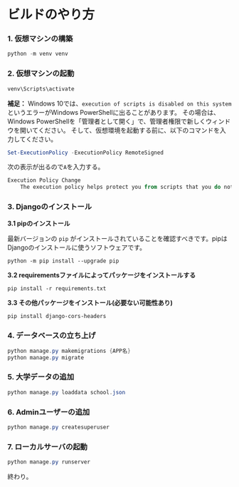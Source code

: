 # ビルドのやり方
### 1. 仮想マシンの構築

```powershell
python -m venv venv
```

### 2. 仮想マシンの起動

```powershell
venv\Scripts\activate
```

**補足：**
Windows 10では、`execution of scripts is disabled on this system`というエラーがWindows PowerShellに出ることがあります。 その場合は、Windows PowerShellを「管理者として開く」で、管理者権限で新しくウィンドウを開いてください。 そして、仮想環境を起動する前に、以下のコマンドを入力してください。

```powershell
Set-ExecutionPolicy -ExecutionPolicy RemoteSigned
```

次の表示が出るので`A`を入力する。

```powershell
Execution Policy Change
    The execution policy helps protect you from scripts that you do not trust. Changing the execution policy might expose you to the security risks described in the about_Execution_Policies help topic at http://go.microsoft.com/fwlink/?LinkID=135170. Do you want to change the execution policy? [Y] Yes  [A] Yes to All  [N] No  [L] No to All  [S] Suspend  [?] Help (default is "N")
```

### 3. Djangoのインストール

**3.1 pipのインストール**

最新バージョンの `pip` がインストールされていることを確認すべきです。pipはDjangoのインストールに使うソフトウェアです。

```
python -m pip install --upgrade pip
```

****3.2 requirementsファイルによってパッケージをインストールする****

```
pip install -r requirements.txt
```
****3.3 その他パッケージをインストール(必要ない可能性あり)****
```
pip install django-cors-headers
```

### 4. データベースの立ち上げ

```powershell
python manage.py makemigrations {APP名}
python manage.py migrate
```
### 5. 大学データの追加
```powershell
python manage.py loaddata school.json
```
### 6. Adminユーザーの追加

```powershell
python manage.py createsuperuser
```
### 7. ローカルサーバの起動

```powershell
python manage.py runserver
```

終わり。
